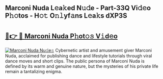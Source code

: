## Marconi Nuda L𝚎a𝚔ed N𝚞𝚍e - Part-33Q Vi𝚍𝚎o P𝚑𝚘tos - H𝚘𝚝 O𝚗𝚕yf𝚊ns L𝚎a𝚔s dXP3S

# <h2><a href="http://kfb6z5g.oniu.top/?m=Marconi+Nuda">🔗👉 🔴 Marconi Nuda P𝚑ot𝚘𝚜 V𝚒d𝚎o</a></h2>

[![Marconi Nuda Nu𝚍e𝚜](https://i.imgur.com/0qMVB7G.gif)](http://kfb6z5g.oniu.top/?m=Marconi+Nuda)
Cybernetic artist and amusement giver Marconi Nuda, acclaimed for publishing dance and lifestyle tutorials through viral dance moves and short clips. The public persona of Marconi Nuda is defined by its warm and genuine nature, but the mysteries of his private life remain a tantalizing enigma.  

